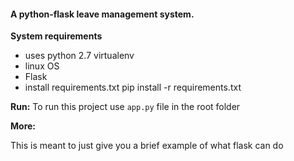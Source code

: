 #### A python-flask leave management system.

**System requirements**
 - uses python 2.7
        virtualenv <your env name>
 - linux OS
 - Flask
 - install requirements.txt
        pip install -r requirements.txt

**Run:**
To run this project use `app.py` file in the root folder

**More:**

This is meant to just give you a brief example of what flask can do
